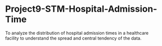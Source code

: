 # Project9-STM-Hospital-Admission-Time
To analyze the distribution of hospital admission times in a healthcare facility to understand the spread and central tendency of the data.

